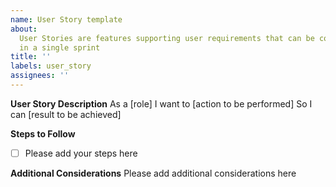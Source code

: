 ```yaml
---
name: User Story template
about:
  User Stories are features supporting user requirements that can be completed
  in a single sprint
title: ''
labels: user_story
assignees: ''
---
```


****User Story Description****
As a [role]
I want to [action to be performed]
So I can [result to be achieved]

****Steps to Follow****

- [ ] Please add your steps here

****Additional Considerations****
Please add additional considerations here

